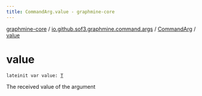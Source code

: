 ```yaml
---
title: CommandArg.value - graphmine-core
---
```


[graphmine-core](../../index.html) / [io.github.sof3.graphmine.command.args](../index.html) / [CommandArg](index.html) / [value](./value.html)

# value

`lateinit var value: `[`T`](index.html#T)

The received value of the argument

